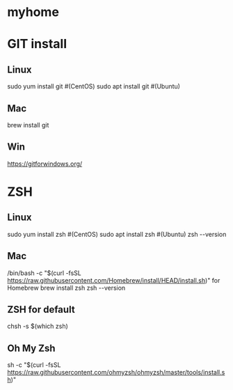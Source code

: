 # myhome
# GIT install
## Linux
sudo yum install git #(CentOS)
sudo apt install git #(Ubuntu)

## Mac
brew install git

## Win
https://gitforwindows.org/

# ZSH
## Linux
sudo yum install zsh #(CentOS)
sudo apt install zsh #(Ubuntu)
zsh --version

## Mac
/bin/bash -c "$(curl -fsSL https://raw.githubusercontent.com/Homebrew/install/HEAD/install.sh)" for Homebrew
brew install zsh
zsh --version

## ZSH for default
chsh -s $(which zsh)

## Oh My Zsh
sh -c "$(curl -fsSL https://raw.githubusercontent.com/ohmyzsh/ohmyzsh/master/tools/install.sh)"
